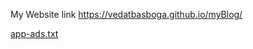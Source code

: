 My Website link 
https://vedatbasboga.github.io/myBlog/

[app-ads.txt](https://github.com/user-attachments/files/21265317/app-ads.txt)

